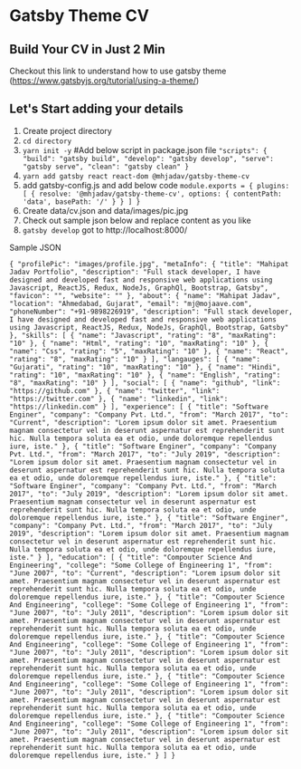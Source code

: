 # Gatsby Theme CV

## Build Your CV in Just 2 Min
Checkout this link to understand how to use gatsby theme
(https://www.gatsbyjs.org/tutorial/using-a-theme/)

## Let's Start adding your details 
1. Create project directory
2. `cd directory`
3. `yarn init -y`
    #Add below script in package.json file
    `
    "scripts": {
        "build": "gatsby build",
        "develop": "gatsby develop",
        "serve": "gatsby serve",
        "clean": "gatsby clean"
    }
`
4. `yarn add gatsby react react-dom @mhjadav/gatsby-theme-cv`
5.  add gatsby-config.js and add below code
    `module.exports = {
        plugins: [
            {
                resolve: '@mhjadav/gatsby-theme-cv',
                options: {
                    contentPath: 'data',
                    basePath: '/'
                }
            }
        ]
    }`
6.  Create data/cv.json and data/images/pic.jpg
7.  Check out sample json below and replace content as you like
8. `gatsby develop` got to http://localhost:8000/


Sample JSON 

`
{
    "profilePic": "images/profile.jpg",
    "metaInfo": {
        "title": "Mahipat Jadav Portfolio",
        "description": "Full stack developer, I have designed and developed fast and responsive web applications using Javascript, ReactJS, Redux, NodeJs, GraphQl, Bootstrap, Gatsby",
        "favicon": "",
        "website": ""
    },
    "about": {
        "name": "Mahipat Jadav",
        "location": "Ahmedabad, Gujarat",
        "email": "mj@mojaave.com",
        "phoneNumber": "+91-9898226919",
        "description": "Full stack developer, I have designed and developed fast and responsive web applications using Javascript, ReactJS, Redux, NodeJs, GraphQl, Bootstrap, Gatsby"
    },
    "skills": [
        {
            "name": "Javascript",
            "rating": "8",
            "maxRating": "10"
        },
        {
            "name": "Html",
            "rating": "10",
            "maxRating": "10"
        },
        {
            "name": "Css",
            "rating": "5",
            "maxRating": "10"
        },
        {
            "name": "React",
            "rating": "8",
            "maxRating": "10"
        }
    ],
    "langauges": [
        {
            "name": "Gujarati",
            "rating": "10",
            "maxRating": "10"
        },
        {
            "name": "Hindi",
            "rating": "10",
            "maxRating": "10"
        },
        {
            "name": "English",
            "rating": "8",
            "maxRating": "10"
        }
    ],
    "social": [
        {
            "name": "github",
            "link": "https://github.com"
        },
        {
            "name": "twitter",
            "link": "https://twitter.com"
        },
        {
            "name": "linkedin",
            "link": "https://linkedin.com"
        }
    ],
    "experience": [
        {
            "title": "Software Enginer",
            "company": "Company Pvt. Ltd.",
            "from": "March 2017",
            "to": "Current",
            "description": "Lorem ipsum dolor sit amet. Praesentium magnam consectetur vel in deserunt aspernatur est reprehenderit sunt hic. Nulla tempora soluta ea et odio, unde doloremque repellendus iure, iste."
        },
        {
            "title": "Software Enginer",
            "company": "Company Pvt. Ltd.",
            "from": "March 2017",
            "to": "July 2019",
            "description": "Lorem ipsum dolor sit amet. Praesentium magnam consectetur vel in deserunt aspernatur est reprehenderit sunt hic. Nulla tempora soluta ea et odio, unde doloremque repellendus iure, iste."
        },
        {
            "title": "Software Enginer",
            "company": "Company Pvt. Ltd.",
            "from": "March 2017",
            "to": "July 2019",
            "description": "Lorem ipsum dolor sit amet. Praesentium magnam consectetur vel in deserunt aspernatur est reprehenderit sunt hic. Nulla tempora soluta ea et odio, unde doloremque repellendus iure, iste."
        },
        {
            "title": "Software Enginer",
            "company": "Company Pvt. Ltd.",
            "from": "March 2017",
            "to": "July 2019",
            "description": "Lorem ipsum dolor sit amet. Praesentium magnam consectetur vel in deserunt aspernatur est reprehenderit sunt hic. Nulla tempora soluta ea et odio, unde doloremque repellendus iure, iste."
        }
    ],
    "education": [
        {
            "title": "Compouter Science And Engineering",
            "college": "Some College of Engineering 1",
            "from": "June 2007",
            "to": "Current",
            "description": "Lorem ipsum dolor sit amet. Praesentium magnam consectetur vel in deserunt aspernatur est reprehenderit sunt hic. Nulla tempora soluta ea et odio, unde doloremque repellendus iure, iste."
        },
        {
            "title": "Compouter Science And Engineering",
            "college": "Some College of Engineering 1",
            "from": "June 2007",
            "to": "July 2011",
            "description": "Lorem ipsum dolor sit amet. Praesentium magnam consectetur vel in deserunt aspernatur est reprehenderit sunt hic. Nulla tempora soluta ea et odio, unde doloremque repellendus iure, iste."
        },
        {
            "title": "Compouter Science And Engineering",
            "college": "Some College of Engineering 1",
            "from": "June 2007",
            "to": "July 2011",
            "description": "Lorem ipsum dolor sit amet. Praesentium magnam consectetur vel in deserunt aspernatur est reprehenderit sunt hic. Nulla tempora soluta ea et odio, unde doloremque repellendus iure, iste."
        },
        {
            "title": "Compouter Science And Engineering",
            "college": "Some College of Engineering 1",
            "from": "June 2007",
            "to": "July 2011",
            "description": "Lorem ipsum dolor sit amet. Praesentium magnam consectetur vel in deserunt aspernatur est reprehenderit sunt hic. Nulla tempora soluta ea et odio, unde doloremque repellendus iure, iste."
        },
        {
            "title": "Compouter Science And Engineering",
            "college": "Some College of Engineering 1",
            "from": "June 2007",
            "to": "July 2011",
            "description": "Lorem ipsum dolor sit amet. Praesentium magnam consectetur vel in deserunt aspernatur est reprehenderit sunt hic. Nulla tempora soluta ea et odio, unde doloremque repellendus iure, iste."
        }
    ]
}
`